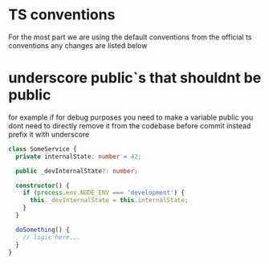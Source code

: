 # TS conventions

For the most part we are using the default conventions from the official ts conventions any changes are listed below


# underscore public`s that shouldnt be public 

for example if for debug purposes you need to make a variable public you dont need to directly remove it from the codebase before commit instead prefix it with underscore 

```ts
class SomeService {
  private internalState: number = 42;

  public _devInternalState?: number;

  constructor() {
    if (process.env.NODE_ENV === 'development') {
      this._devInternalState = this.internalState;
    }
  }

  doSomething() {
    // logic here...
  }
}

```